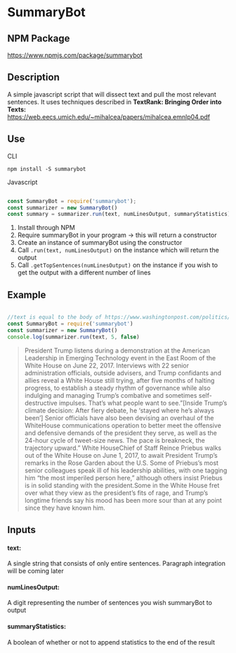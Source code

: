 # SummaryBot
## NPM Package
https://www.npmjs.com/package/summarybot

## Description
A simple javascript script that will dissect text and pull the most relevant sentences. It uses techniques described in **TextRank: Bringing Order into Texts:** https://web.eecs.umich.edu/~mihalcea/papers/mihalcea.emnlp04.pdf

## Use
CLI
```
npm install -S summarybot
```

Javascript
```javascript

const SummaryBot = require('summarybot');
const summarizer = new SummaryBot()
const summary = summarizer.run(text, numLinesOutput, summaryStatistics)
```
1. Install through NPM
2. Require summaryBot in your program -> this will return a constructor
3. Create an instance of summaryBot using the constructor
4. Call `.run(text, numLinesOutput)` on the instance which will return the output
5. Call `.getTopSentences(numLinesOutput)` on the instance if you wish to get the output with a different number of lines

## Example
```javascript

//text is equal to the body of https://www.washingtonpost.com/politics/trump-is-struggling-to-stay-calm-on-russia-one-morning-call-at-a-time/2017/06/22/1da3385a-5762-11e7-b38e-35fd8e0c288f_story.html
const SummaryBot = require('summarybot')
const summarizer = new SummaryBot()
console.log(summarizer.run(text, 5, false)
```

> President Trump listens during a demonstration at the American Leadership in Emerging Technology event in the East Room of the White House on June 22, 2017. Interviews with 22 senior administration officials, outside advisers, and Trump confidants and allies reveal a White House still trying, after five months of halting progress, to establish a steady rhythm of governance while also indulging and managing Trump’s combative and sometimes self-destructive impulses. That’s what people want to see.”[Inside Trump’s climate decision: After fiery debate, he ‘stayed where he’s always been’] Senior officials have also been devising an overhaul of the WhiteHouse communications operation to better meet the offensive and defensive demands of the president they serve, as well as the 24-hour cycle of tweet-size news. The pace is breakneck, the trajectory upward.” White HouseChief of Staff Reince Priebus walks out of the White House on June 1, 2017, to await President Trump’s remarks in the Rose Garden about the U.S. Some of Priebus’s most senior colleagues speak ill of his leadership abilities, with one tagging him “the most imperiled person here,” although others insist Priebus is in solid standing with the president.Some in the White House fret over what they view as the president’s fits of rage, and Trump’s longtime friends say his mood has been more sour than at any point since they have known him.

## Inputs
#### text:
A single string that consists of only entire sentences. Paragraph integration will be coming later
#### numLinesOutput:
A digit representing the number of sentences you wish summaryBot to output
#### summaryStatistics:
A boolean of whether or not to append statistics to the end of the result
